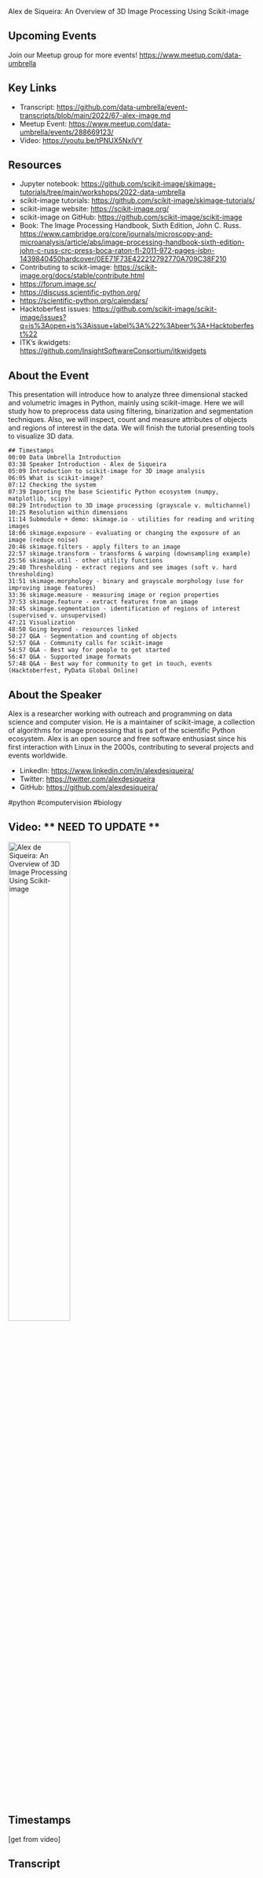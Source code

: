 Alex de Siqueira: An Overview of 3D Image Processing Using Scikit-image

## Upcoming Events
Join our Meetup group for more events!
https://www.meetup.com/data-umbrella

## Key Links
- Transcript: https://github.com/data-umbrella/event-transcripts/blob/main/2022/67-alex-image.md 
- Meetup Event: https://www.meetup.com/data-umbrella/events/288669123/ 
- Video: https://youtu.be/tPNUX5NxlVY

## Resources
- Jupyter notebook: https://github.com/scikit-image/skimage-tutorials/tree/main/workshops/2022-data-umbrella
- scikit-image tutorials: https://github.com/scikit-image/skimage-tutorials/
- scikit-image website:  https://scikit-image.org/
- scikit-image on GitHub: https://github.com/scikit-image/scikit-image
- Book: The Image Processing Handbook, Sixth Edition, John C. Russ. https://www.cambridge.org/core/journals/microscopy-and-microanalysis/article/abs/image-processing-handbook-sixth-edition-john-c-russ-crc-press-boca-raton-fl-2011-972-pages-isbn-1439840450hardcover/0EE71F73E422212792770A709C38F210
- Contributing to scikit-image:  https://scikit-image.org/docs/stable/contribute.html
- https://forum.image.sc/
- https://discuss.scientific-python.org/
- https://scientific-python.org/calendars/
- Hacktoberfest issues:
https://github.com/scikit-image/scikit-image/issues?q=is%3Aopen+is%3Aissue+label%3A%22%3Abeer%3A+Hacktoberfest%22
- ITK’s ikwidgets: https://github.com/InsightSoftwareConsortium/itkwidgets 

## About the Event
This presentation will introduce how to analyze three dimensional stacked and volumetric images in Python, mainly using scikit-image. Here we will study how to preprocess data using filtering, binarization and segmentation techniques. Also, we will inspect, count and measure attributes of objects and regions of interest in the data. We will finish the tutorial presenting tools to visualize 3D data.

```
## Timestamps
00:00 Data Umbrella Introduction
03:38 Speaker Introduction - Alex de Siqueira
05:09 Introduction to scikit-image for 3D image analysis
06:05 What is scikit-image?
07:12 Checking the system 
07:39 Importing the base Scientific Python ecosystem (numpy, matplotlib, scipy)
08:29 Introduction to 3D image processing (grayscale v. multichannel)
10:25 Resolution within dimensions
11:14 Submodule + demo: skimage.io - utilities for reading and writing images
18:06 skimage.exposure - evaluating or changing the exposure of an image (reduce noise)
20:46 skimage.filters - apply filters to an image
22:57 skimage.transform - transforms & warping (downsampling example)
25:56 skimage.util - other utility functions
29:40 Thresholding - extract regions and see images (soft v. hard thresholding)
31:51 skimage.morphology - binary and grayscale morphology (use for improving image features)
33:36 skimage.measure - measuring image or region properties
37:53 skimage.feature - extract features from an image
38:45 skimage.segmentation - identification of regions of interest (supervised v. unsupervised)
47:21 Visualization
48:50 Going beyond - resources linked
50:27 Q&A - Segmentation and counting of objects
52:57 Q&A - Community calls for scikit-image
54:57 Q&A - Best way for people to get started
56:47 Q&A - Supported image formats
57:48 Q&A - Best way for community to get in touch, events (Hacktoberfest, PyData Global Online)
```

## About the Speaker
Alex is a researcher working with outreach and programming on data science and computer vision. He is a maintainer of scikit-image, a collection of algorithms for image processing that is part of the scientific Python ecosystem. Alex is an open source and free software enthusiast since his first interaction with Linux in the 2000s, contributing to several projects and events worldwide.

- LinkedIn: https://www.linkedin.com/in/alexdesiqueira/
- Twitter: https://twitter.com/alexdesiqueira
- GitHub: https://github.com/alexdesiqueira/

#python #computervision #biology 

## Video:  ** NEED TO UPDATE **
<a href="http://www.youtube.com/watch?feature=player_embedded&v=tPNUX5NxlVY" target="_blank"><img src="http://img.youtube.com/vi/tPNUX5NxlVY/0.jpg"
alt="Alex de Siqueira: An Overview of 3D Image Processing Using Scikit-image" width="50%" /></a>

## Timestamps
[get from video]

## Transcript
